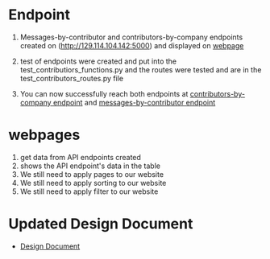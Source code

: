 # Endpoint
  1. Messages-by-contributor and contributors-by-company endpoints created on (http://129.114.104.142:5000) and displayed on [webpage](http://129.114.104.142:4250)
  
  2. test of endpoints were created and put into the test_contributiors_functions.py and the routes were tested and are in the test_contributors_routes.py file
  3. You can now successfully reach both endpoints at [contributors-by-company endpoint](http://129.114.104.142:5000/api/unstable/repo-groups/20/contributors-by-company) and [messages-by-contributor endpoint](http://129.114.104.142:5000/api/unstable/repo-groups/20/messages-by-contributor)
# webpages
  1. get data from API endpoints created
  2. shows the API endpoint's data in the table 
  3. We still need to apply pages to our website
  4. We still need to apply sorting to our website 
  5. We still need to apply filter to our website 
  
  
  
  # Updated Design Document
  - [Design Document](https://github.com/computationalmystic/sengfs19-group3/blob/master/Sprint-1/Design-Document/Description.md)
  
